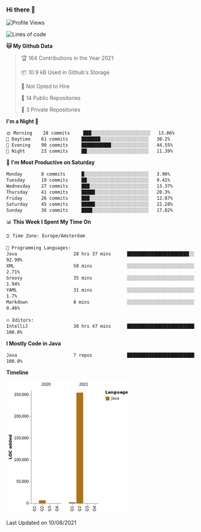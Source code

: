 ### Hi there 👋


<!--START_SECTION:waka-->
![Profile Views](http://img.shields.io/badge/Profile%20Views-4-blue)

![Lines of code](https://img.shields.io/badge/From%20Hello%20World%20I%27ve%20Written-263627%20lines%20of%20code-blue)

**🐱 My Github Data** 

> 🏆 164 Contributions in the Year 2021
 > 
> 📦 10.9 kB Used in Github's Storage 
 > 
> 🚫 Not Opted to Hire
 > 
> 📜 14 Public Repositories 
 > 
> 🔑 3 Private Repositories  
 > 
**I'm a Night 🦉** 

```text
🌞 Morning    28 commits     ███░░░░░░░░░░░░░░░░░░░░░░   13.86% 
🌆 Daytime    61 commits     ███████░░░░░░░░░░░░░░░░░░   30.2% 
🌃 Evening    90 commits     ███████████░░░░░░░░░░░░░░   44.55% 
🌙 Night      23 commits     ██░░░░░░░░░░░░░░░░░░░░░░░   11.39%

```
📅 **I'm Most Productive on Saturday** 

```text
Monday       8 commits      █░░░░░░░░░░░░░░░░░░░░░░░░   3.96% 
Tuesday      19 commits     ██░░░░░░░░░░░░░░░░░░░░░░░   9.41% 
Wednesday    27 commits     ███░░░░░░░░░░░░░░░░░░░░░░   13.37% 
Thursday     41 commits     █████░░░░░░░░░░░░░░░░░░░░   20.3% 
Friday       26 commits     ███░░░░░░░░░░░░░░░░░░░░░░   12.87% 
Saturday     45 commits     █████░░░░░░░░░░░░░░░░░░░░   22.28% 
Sunday       36 commits     ████░░░░░░░░░░░░░░░░░░░░░   17.82%

```


📊 **This Week I Spent My Time On** 

```text
⌚︎ Time Zone: Europe/Amsterdam

💬 Programming Languages: 
Java                     28 hrs 37 mins      ███████████████████████░░   92.99% 
XML                      50 mins             ░░░░░░░░░░░░░░░░░░░░░░░░░   2.71% 
Groovy                   35 mins             ░░░░░░░░░░░░░░░░░░░░░░░░░   1.94% 
YAML                     31 mins             ░░░░░░░░░░░░░░░░░░░░░░░░░   1.7% 
Markdown                 8 mins              ░░░░░░░░░░░░░░░░░░░░░░░░░   0.46%

🔥 Editors: 
IntelliJ                 30 hrs 47 mins      █████████████████████████   100.0%

```

**I Mostly Code in Java** 

```text
Java                     7 repos             █████████████████████████   100.0%

```


**Timeline**

![Chart not found](https://raw.githubusercontent.com/powercasgamer/powercasgamer/master/charts/bar_graph.png) 


 Last Updated on 10/08/2021
<!--END_SECTION:waka-->
